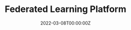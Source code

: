 ---
title: Federated Learning Platform
summary: Build a user-friendly federated learning platform that democratizes federated learning to wider audiences. 

tags:
- federated fearning
- computer vision

date: "2022-03-08T00:00:00Z"
lastmod: "2022-03-09T00:00:00Z"

# show_date: false

# Optional external URL for project (replaces project detail page).
external_link: ""

# image:
#   caption: Photo by rawpixel on Unsplash
#   focal_point: Smart

# links:
# - icon: twitter
#   icon_pack: fab
#   name: Follow
#   url: https://twitter.com/georgecushen

url_code: ""
url_pdf: ""
url_slides: ""
url_video: ""

# Slides (optional).
#   Associate this project with Markdown slides.
#   Simply enter your slide deck's filename without extension.
#   E.g. `slides = "example-slides"` references `content/slides/example-slides.md`.
#   Otherwise, set `slides = ""`.
slides: 
---
